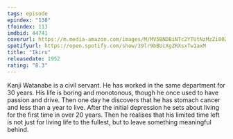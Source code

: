 ```yaml
---
tags: episode
epindex: "138"
tfoindex: 113
imdbid: 44741
coverurl: https://m.media-amazon.com/images/M/MV5BNDBiNTc2YTUtNzMzZi00ZjZhLWEwMGMtZjEzMzAyYzk2MjYyXkEyXkFqcGdeQXVyMTA0MTM5NjI2._V1_SX202_CR0,0,202,300_.jpg
spotifyurl: https://open.spotify.com/show/39lr9bBUcXgZRXsxTw1axM
title: "Ikiru"
releasedate: 1952
rating: "8.3"
---
```


Kanji Watanabe is a civil servant. He has worked in the same department for 30 years. His life is boring and monotonous, though he once used to have passion and drive. Then one day he discovers that he has stomach cancer and less than a year to live. After the initial depression he sets about living for the first time in over 20 years. Then he realises that his limited time left is not just for living life to the fullest, but to leave something meaningful behind.